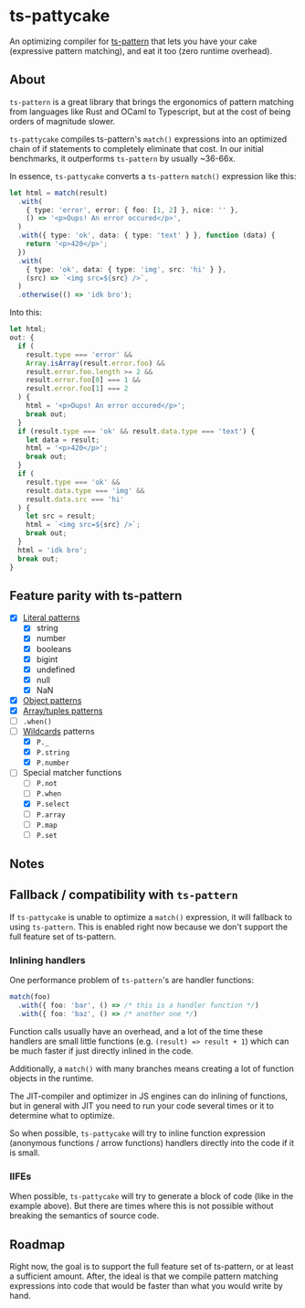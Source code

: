 # ts-pattycake

An optimizing compiler for [ts-pattern](https://github.com/gvergnaud/ts-pattern) that lets you have your cake (expressive pattern matching), and eat it too (zero runtime overhead).

## About

`ts-pattern` is a great library that brings the ergonomics of pattern matching from languages like Rust and OCaml to Typescript, but at the cost of being orders of magnitude slower.

`ts-pattycake` compiles ts-pattern's `match()` expressions into an optimized chain of if statements to completely eliminate that cost. In our initial benchmarks, it outperforms `ts-pattern` by usually ~36-66x.

In essence, `ts-pattycake` converts a `ts-pattern` `match()` expression like this:

```typescript
let html = match(result)
  .with(
    { type: 'error', error: { foo: [1, 2] }, nice: '' },
    () => '<p>Oups! An error occured</p>',
  )
  .with({ type: 'ok', data: { type: 'text' } }, function (data) {
    return '<p>420</p>';
  })
  .with(
    { type: 'ok', data: { type: 'img', src: 'hi' } },
    (src) => `<img src=${src} />`,
  )
  .otherwise(() => 'idk bro');
```

Into this:

```typescript
let html;
out: {
  if (
    result.type === 'error' &&
    Array.isArray(result.error.foo) &&
    result.error.foo.length >= 2 &&
    result.error.foo[0] === 1 &&
    result.error.foo[1] === 2
  ) {
    html = '<p>Oups! An error occured</p>';
    break out;
  }
  if (result.type === 'ok' && result.data.type === 'text') {
    let data = result;
    html = '<p>420</p>';
    break out;
  }
  if (
    result.type === 'ok' &&
    result.data.type === 'img' &&
    result.data.src === 'hi'
  ) {
    let src = result;
    html = `<img src=${src} />`;
    break out;
  }
  html = 'idk bro';
  break out;
}
```

## Feature parity with ts-pattern

- [x] [Literal patterns](https://github.com/gvergnaud/ts-pattern#literals)
  - [x] string
  - [x] number
  - [x] booleans
  - [x] bigint
  - [x] undefined
  - [x] null
  - [x] NaN
- [x] [Object patterns](https://github.com/gvergnaud/ts-pattern#objects)
- [x] [Array/tuples patterns](https://github.com/gvergnaud/ts-pattern#tuples-arrays)
- [ ] `.when()`
- [ ] [Wildcards](https://github.com/gvergnaud/ts-pattern#wildcards) patterns
  - [x] `P._`
  - [x] `P.string`
  - [x] `P.number`
- [ ] Special matcher functions
  - [ ] `P.not`
  - [ ] `P.when`
  - [x] `P.select`
  - [ ] `P.array`
  - [ ] `P.map`
  - [ ] `P.set`

## Notes

## Fallback / compatibility with `ts-pattern`

If `ts-pattycake` is unable to optimize a `match()` expression, it will fallback to using `ts-pattern`. This is enabled right now because we don't support the full feature set of ts-pattern.

### Inlining handlers

One performance problem of `ts-pattern`'s are handler functions:

```typescript
match(foo)
  .with({ foo: 'bar', () => /* this is a handler function */)
  .with({ foo: 'baz', () => /* another one */)
```

Function calls usually have an overhead, and a lot of the time these handlers are small little functions (e.g. `(result) => result + 1`) which can be much faster if just directly inlined in the code.

Additionally, a `match()` with many branches means creating a lot of function objects in the runtime.

The JIT-compiler and optimizer in JS engines can do inlining of functions, but in general with JIT you need to run your code several times or it to determine what to optimize.

So when possible, `ts-pattycake` will try to inline function expression (anonymous functions / arrow functions) handlers directly into the code if it is small.

### IIFEs

When possible, `ts-pattycake` will try to generate a block of code (like in the example above). But there are times where this is not possible without breaking the semantics of source code.

## Roadmap

Right now, the goal is to support the full feature set of ts-pattern, or at least a sufficient amount. After, the ideal is
that we compile pattern matching expressions into code that would be faster than what you would write by hand.
